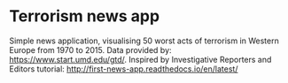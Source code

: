 Terrorism news app
==================
Simple news application, visualising 50 worst acts of terrorism in Western Europe from 1970 to 2015.
Data provided by: https://www.start.umd.edu/gtd/. Inspired by Investigative Reporters and Editors tutorial: http://first-news-app.readthedocs.io/en/latest/
